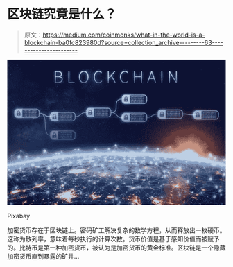 # 区块链究竟是什么？

> 原文：<https://medium.com/coinmonks/what-in-the-world-is-a-blockchain-ba0fc823980d?source=collection_archive---------63----------------------->

![](img/861a28fd09db8cea29dbb7340a1fd453.png)

Pixabay

加密货币存在于区块链上。密码矿工解决复杂的数学方程，从而释放出一枚硬币。这称为散列率，意味着每秒执行的计算次数。货币价值是基于感知价值而被赋予的。比特币是第一种加密货币，被认为是加密货币的黄金标准。区块链是一个隐藏加密货币直到暴露的矿井…